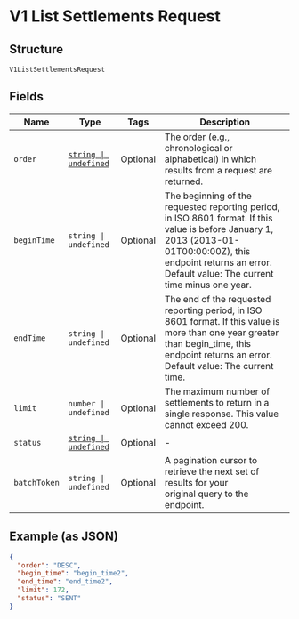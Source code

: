 
# V1 List Settlements Request

## Structure

`V1ListSettlementsRequest`

## Fields

| Name | Type | Tags | Description |
|  --- | --- | --- | --- |
| `order` | [`string \| undefined`](../../doc/models/sort-order.md) | Optional | The order (e.g., chronological or alphabetical) in which results from a request are returned. |
| `beginTime` | `string \| undefined` | Optional | The beginning of the requested reporting period, in ISO 8601 format. If this value is before January 1, 2013 (2013-01-01T00:00:00Z), this endpoint returns an error. Default value: The current time minus one year. |
| `endTime` | `string \| undefined` | Optional | The end of the requested reporting period, in ISO 8601 format. If this value is more than one year greater than begin_time, this endpoint returns an error. Default value: The current time. |
| `limit` | `number \| undefined` | Optional | The maximum number of settlements to return in a single response. This value cannot exceed 200. |
| `status` | [`string \| undefined`](../../doc/models/v1-list-settlements-request-status.md) | Optional | - |
| `batchToken` | `string \| undefined` | Optional | A pagination cursor to retrieve the next set of results for your<br>original query to the endpoint. |

## Example (as JSON)

```json
{
  "order": "DESC",
  "begin_time": "begin_time2",
  "end_time": "end_time2",
  "limit": 172,
  "status": "SENT"
}
```


